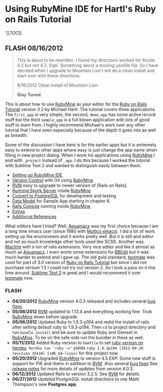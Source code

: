 # Using RubyMine IDE for Hartl's Ruby on Rails Tutorial #

'[[_TOC_]]


## FLASH 08/16/2012 ##

>This is about to be rewritten.  I found my directions worked for Xcode 4.2 but not 4.3. Sigh.  Something about a missing yamllib file. So I have decided when I upgrade to Mountain Lion I will do a clean install and start over with these directions.  
>
>8/16/2012 Clean Install of Mountain Lion. 
>
>**Stay Tuned**


This is about how to use [RubyMine] as your editor for the [Ruby on Rails Tutorial] version 3.2 by Michael Hartl. The tutorial covers three applications.  The `first_app` is very simple, the second, `demo_app` has some active record stuff but the third `sample_app` is a full blown application with lots of good stuff to learn from. I highly recommend Michael's work over any other tutorial that I have seen especially because of the depth it goes into as well as breadth.

Some of the discussion I have here is for the earlier apps but it is extremely easy to extend to other apps where easy is just change the app name when filling in new project dialog.  When I work his applications using [RubyMine] I end with `_project` instead of `_app`.  I do this because I worked the tutorial with Sublime Text 2 and wanted to  distinguish easily between them.

* [Setting up RubyMIne IDE][Rails Tutorial Notes]. 
* [Version Control] with Git using [RubyMine]
* [RVM] easy to upgrade to newer version of [Rails on Rails].
* [Running Spork Server] inside [RubyMine]
* [Convert to PostgreSQL] for development and testing
* [Data Model] for Sample App starting in chapter 6.
* [Rails Console] running inside [RubyMine]
* [Extras](wiki/extras)
* [Additional References]

What editors have I tried?  Well, [Aquamacs] was my first choice because I am a long time emacs user (since 1980 with [Multics emacs]).  I did a lot of work setting up the environment and it works pretty well.  But it is still and editor and not as much knowledge other tools used like SCSS.  Another was [MacVim] with a ton of rails extensions. Very nice editor and like it almost as much as [Aquamacs].  I even wrote some extensions for [BBEdit] but it was much harder to extend and I gave up. The old gold standard, [textmate] was used for part of 3.0 version of [Ruby on Rails Tutorial] but since I did not purchase version 1.5 I could not try out version 2. So I took a pass on it this time around.  [Sublime Text 2] is great and I would recommend it over [textmate] now.

### FLASH ###
* **04/20/2012** [RubyMine] version 4.0.3 released and includes several [bug fixes].
* **05/06/2012** [RVM] updated to 1.13.4 and everything working fine. Took [RubyMine] down before upgrade.
* **05/06/2012** Updated Ruby to 1.9.3-p194 and redid the install of rails after setting default ruby to 1.9.3-p194.
    Then `cd` to project directory and run `bundle install` and 
    be sure to update Ruby and Gemset in [RubyMine]. To be on the safe side run the bundler in there as well.
* **05/11/2012** Added Ruby version to `Gemfile` to set [ruby version on heroku](http://blog.heroku.com/archives/2012/5/9/multiple_ruby_version_support_on_heroku/).  `heroku run 'ruby -v'` yields `ruby 1.9.3p194 (2012-04-20 revision 35410) [x86_64-linux]` for this project now.
* **05/20/2012** Upgraded [RubyMine] to version 4.5 EAP. Some new stuff is support for PIK and rbenv in addition to [RVM]. Also several [bug fixes](http://youtrack.jetbrains.com/releaseNotes?q=fixed+in%3A+%7BRubyMine+4.5+EAP+%28build+118.472%29%7D+state%3A+Fixed+state%3A+Verified+state%3A+Obsolete+sort+by%3A+priority&token=1klvqpw64f9t19dm1l149grqe&verbose=false)  See [release notes](http://confluence.jetbrains.com/display/RUBYDEV/RubyMine+4.5+EAP+%28build+118.472%29+Release+Notes) for more details of updates from version 4.0.3. 
* **06/12/2012** Updated Rails to version 3.2.5.  See [RVM] for details.
* **06/27/2012** Updated PostgreSQL install directions to use Mattt Thompson's new **Postgres.app**.

[Additional References]: https://github.com/perfectionist/sample_project/wiki/AdditionalReferences
[Version Control]:https://github.com/perfectionist/sample_project/wiki/Ruby-Version-Manager
[RVM]: https://github.com/perfectionist/sample_project/wiki/Ruby-Version-Manager
[Running Spork Server]: https://github.com/perfectionist/sample_project/wiki/Running-Spork-in-RubyMine
[Convert to PostgreSQL]:  https://github.com/perfectionist/sample_project/wiki/Convert-to-PostgreSQL 
[Data Model]:https://github.com/perfectionist/sample_project/wiki/Data-Model-Using-RubyMine
[Rails Console]:https://github.com/perfectionist/sample_project/wiki/Rails-Console
[Rails Tutorial Notes]: https://github.com/perfectionist/sample_project/wiki/Using-RubyMine-IDE-for-Ruby-on-Rails-Tutorial

[Multics emacs]:http://en.wikipedia.org/wiki/Multics_Emacs "Yes I knew Bernie"

[Ruby on Rails Tutorial]: http://ruby.railstutorial.org/ruby-on-rails-tutorial-book?version=3.2 "Second Edition"
[RubyMine]: http://www.jetbrains.com/ruby/
[Ruby on Rails]: http://rubyonrails.org/
[Aquamacs]:http://aquamacs.org/
[MacVim]:http://code.google.com/p/macvim/
[textmate]:http://macromates.com/
[Sublime Text 2]:http://www.sublimetext.com/2
[BBEdit]:http://www.barebones.com/products/bbedit/index.html?utm_source=df&utm_medium=banner&utm_campaign=bbedit
[bug fixes]:http://youtrack.jetbrains.com/releaseNotes?q=fixed+in%3A+%7BRubyMine+4.0.3+RC+%28build+117.159%29%7D+fixed+in%3A+%7BRubyMine+4.0.3%7D+state%3A+Fixed+state%3A+Verified+state%3A+Obsolete+sort+by%3A+priority&token=1iose10go2jemmny1xrhcsdo2&verbose=false
